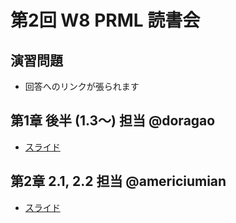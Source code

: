 第2回 W8 PRML 読書会
====

演習問題
----

- 回答へのリンクが張られます

第1章 後半 (1.3〜) 担当 @doragao
----

- [スライド](http://www.slideshare.net/toshihikoiio98/prml-13-16)

第2章 2.1, 2.2 担当 @americiumian
----

- [スライド](http://www.slideshare.net/TakutoKimura/prml-21222425)
